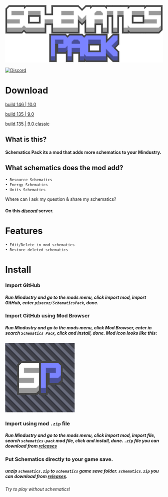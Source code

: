 ![logo](sprites/schematics-pack.png) 
  
 [![Discord](https://img.shields.io/discord/861700215227678730.svg?logo=discord&logoColor=white&logoWidth=20&labelColor=7289DA&label=Discord&color=17cf48)](https://discord.gg/P8zbP8xN8D) 
# Download
[build 146 | 10.0](https://github.com/pixecoz/SchematicsPack/releases/download/10.0/schematics-pack.zip)

[build 135 | 9.0](https://github.com/pixecoz/SchematicsPack/releases/download/9.0/schematics-pack.zip)

[build 135 | 9.0 classic](https://github.com/pixecoz/SchematicsPack/releases/download/9.0/schematics-pack-classic.zip)
## What is this?
#### Schematics Pack its a mod that adds more schematics to your Mindustry.
## What schematics does the mod add?
 ``` 
 • Resource Schematics 
 • Energy Schematics 
 • Units Schematics 
 ``` 
Where can I ask my question & share my schematics?
#### On this [_discord_](https://discord.gg/P8zbP8xN8D) server.
# Features
 ``` 
 • Edit/Delete in mod schematics 
 • Restore deleted schematics 
 ``` 
# Install
### Import GitHub
##### Run Mindustry and go to the mods menu, click import mod, import GitHub, enter `pixecoz/SchematicsPack`, done.
### Import GitHub using Mod Browser
##### Run Mindustry and go to the mods menu, click Mod Browser, enter in search `Schematics Pack`, click and install, done. _Mod icon looks like this:_
 ![icon](icon.png)
### Import using mod `.zip` file
##### Run Mindustry and go to the mods menu, click import mod, import file, search `schematics-pack` mod file, click and install, done. `.zip` file you can download from [_releases_](https://github.com/pixecoz/SchematicsPack/releases)
### Put Schematics directly to your game save. 
##### unzip `schematics.zip` to `schematics` game save folder. `schematics.zip` you can download from [_releases_](https://github.com/pixecoz/SchematicsPack/releases).

 _Try to play without schematics!_

